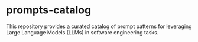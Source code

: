 # prompts-catalog
This repository provides a curated catalog of prompt patterns for leveraging Large Language Models (LLMs) in software engineering tasks. 
